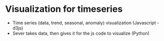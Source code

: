 # Visualization for timeseries

- Time series (data, trend, seasonal, anomaly) visualization (Javascript - d3js)
- Sever takes data, then gives it for the js code to visualize (Python)
